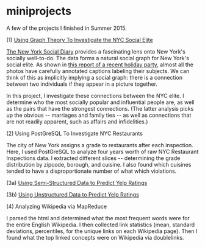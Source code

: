 # miniprojects
A few of the projects I finished in Summer 2015.

(1) <a href="https://github.com/kkamb/miniprojects/blob/master/NYC_Elite_Graph_Theory.ipynb">Using Graph Theory To Investigate the NYC Social Elite</a>

<a href="http://www.newyorksocialdiary.com/">The New York Social Diary</a> provides a fascinating lens onto New York's socially well-to-do. The data forms a natural social graph for New York's social elite. As shown in <a href="http://www.newyorksocialdiary.com/party-pictures/2014/holiday-dinners-and-doers
">this report of a recent holiday party</a>, almost all the photos have carefully annotated captions labeling their subjects. We can think of this as implicitly implying a social graph: there is a connection between two individuals if they appear in a picture together.

In this project, I investigate these connections between the NYC elite. I determine who the most socially popular and influential people are, as well as the pairs that have the strongest connections. (The latter analysis picks up the obvious  -- marriages and family ties -- as well as connections that are not readily apparent, such as affairs and infidelities.)


(2) Using PostGreSQL To Investigate NYC Restaurants

The city of New York assigns a grade to restaurants after each inspection. Here, I used PostGreSQL to analyze four years worth of raw NYC Restaurant Inspections data. I extracted different slices -- determining the grade distribution by zipcode, borough, and cuisine. I also found which cuisines tended to have a disproportionate number of what which violations.


(3a) <a href="https://github.com/kkamb/miniprojects/blob/master/Yelp_ML.ipynb">Using Semi-Structured Data to Predict Yelp Ratings</a>

(3b) <a href="https://github.com/kkamb/miniprojects/blob/master/Yelp_NLP.ipynb">Using Unstructured Data to Predict Yelp Ratings</a>


(4) Analyzing Wikipedia via MapReduce

I parsed the html and determined what the most frequent words were for the entire English Wikipedia. I then collected link statistics (mean, standard deviations, percentiles, for the unique links on each Wikipedia page). Then I found what the top linked concepts were on Wikipedia via doublelinks.
